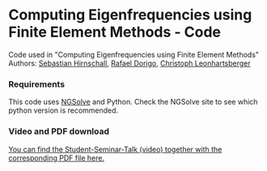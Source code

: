 # Computing Eigenfrequencies using Finite Element Methods - Code
Code used in "Computing Eigenfrequencies using Finite Element Methods"      
Authors: [Sebastian Hirnschall](https://github.com/shirnschall), [Rafael Dorigo](https://github.com/erdieee), [Christoph Leonhartsberger](https://github.com/ChristophLeonhartsberger)

### Requirements
This code uses [NGSolve](https://ngsolve.org/downloads) and Python. Check the NGSolve site to see which python version is recommended.

### Video and PDF download
[You can find the Student-Seminar-Talk (video) together with the corresponding PDF file here.](https://blog.hirnschall.net/calculating-eigenfrequencies-using-fem/)
